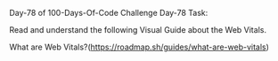 Day-78 of 100-Days-Of-Code Challenge
Day-78 Task:

Read and understand the following Visual Guide about the Web Vitals.

What are Web Vitals?(https://roadmap.sh/guides/what-are-web-vitals)